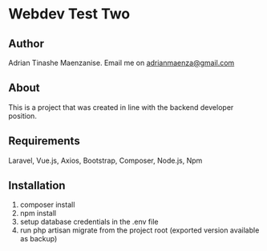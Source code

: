 # Webdev Test Two
## Author
Adrian Tinashe Maenzanise. Email me on adrianmaenza@gmail.com

## About
This is a project that was created in line with the backend developer position.

## Requirements

Laravel, Vue.js, Axios, Bootstrap, Composer, Node.js, Npm

## Installation
1) composer install
2) npm install
3) setup database credentials in the .env file
4) run php artisan migrate from the project root (exported version available as backup)